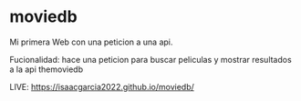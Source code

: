 # moviedb

Mi primera Web con una peticion a una api.

Fucionalidad: hace una peticion para buscar peliculas y mostrar resultados a la api themoviedb

LIVE: https://isaacgarcia2022.github.io/moviedb/
